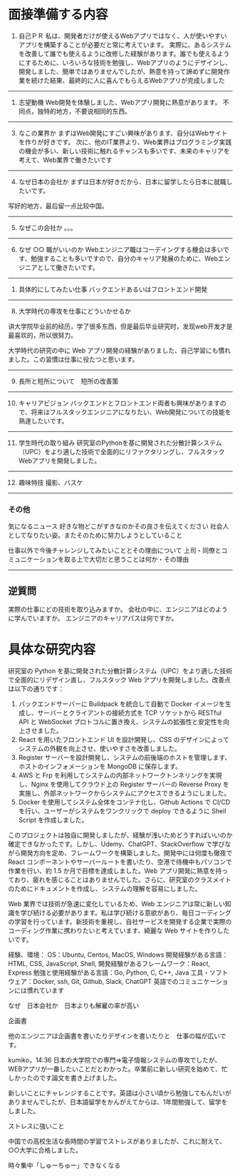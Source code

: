# 面接準備する内容

1. 自己ＰＲ
私は、開発者だけが使えるWebアプリではなく、人が使いやすいアプリを構築することが必要だと常に考えています。
実際に、あるシステムを改善して誰でも使えるように改修した経験があります。誰でも使えるようにするために、いろいろな技術を勉強し、Webアプリのようにデザインし、開発しました、簡単ではありませんでしたが、熱意を持って諦めずに開発作業を続けた結果、最終的に人に喜んでもらえるWebアプリが完成しました

---

1. 志望動機
Web開発を体験しました、Webアプリ開発に熱意があります。
不同点，独特的地方，不要说相同的东西。

---

3. なこの業界か
まずはWeb開発にすごい興味があります、自分はWebサイトを作りが好きです。
次に、他のIT業界より、Web業界はプログラミング実践の機会が多い、新しい技術に触れるチャンスも多いです、未来のキャリアを考えて、Web業界で働きたいです

---

4. なぜ日本の会社か
まずは日本が好きだから、日本に留学したら日本に就職したいです。
<!-- 次は、私の出身国にWeb業界の労働環境はひどいです、９９６の働き方は普段です（毎週６日、毎日朝９時から夜９時ずっと会社に働きます、家に帰っても働きます）。その上、エンジニアとして、３５歳になったら、首になります場合は多いです、そのため、日本の会社にもっと健康な労働環境に働きたいです。 -->
写好的地方，最后留一点比较中国。

---

5. なぜこの会社か
。。。

---

6. なぜ ○○ 職がいいのか
Webエンジニア職はコーデイングする機会は多いです、勉強することも多いですので、自分のキャリア発展のために、Webエンジニアとして働きたいです。

---

1. 具体的にしてみたい仕事
バックエンドあるいはフロントエンド開発

---

8. 大学時代の専攻を仕事にどういかせるか

讲大学院毕业前的经历，学了很多东西，但是最后毕业研究时，发现web开发才是最喜欢的，所以很努力。
<!-- 日本の大学院での専門⇒電子情報システムの専攻でしたが、WEBアプリが一番したいことだとわかった。卒業前に新しい研究を始めて、忙しかったのです論文を書き上げました。 -->
大学時代の研究の中に Web アプリ開発の経験がありました、自己学習にも慣れました。この習慣は仕事に役たつと思います。

---

9. 長所と短所について　短所の改善策



---

10.  キャリアビジョン
バックエンドとフロントエンド両者も興味がありますので、将来はフルスタックエンジニアになりたい、Web開発についての技能を熟達したいです。

---

11. 学生時代の取り組み
研究室のPythonを基に開発された分散計算システム（UPC）をより適した技術で全面的にリファクタリングし、フルスタックWebアプリを開発しました。

---

12. 趣味特技
撮影、バスケ

---

### その他
気になるニュース
好きな物どこがすきなのかその良さを伝えてください
社会人としてなりたい姿。またそのために努力しようとしていること

仕事以外で今後チャレンジしてみたいこととその理由について
上司・同僚とコミュニケーションを取る上で大切だと思うことは何か・その理由

---

## 逆質問
実際の仕事にどの技術を取り込みますか。
会社の中に、エンジニアはどのように学んでいますか。
エンジニアのキャリアパスは何ですか。



# 具体な研究内容

研究室の Python を基に開発された分散計算システム（UPC）をより適した技術で全面的にリデザイン直し、フルスタック Web アプリを開発しました。改善点は以下の通りです：

1. バックエンドサーバーに Buildpack を統合して自動で Docker イメージを生成し、サーバーとクライアントの接続方式を TCP ソケットから RESTful API と WebSocket プロトコルに置き換え、システムの拡張性と安定性を向上させました。
2. React を用いたフロントエンド UI を設計開発し、CSS のデザインによってシステムの外観を向上させ、使いやすさを改善しました。
3. Register サーバーを設計開発し、システムの前後端のホストを管理します、ホストのインフォメーションを MongoDB に保存します。
4. AWS と Frp を利用してシステムの内部ネットワークトンネリングを実現し、Nginx を使用してクラウド上の Register サーバーの Reverse Proxy を実施し、外部ネットワークからシステムにアクセスできるようにしました。
5. Docker を使用してシステム全体をコンテナ化し、Github Actions で CI/CD を行い、ユーザーがシステムをワンクリックで deploy できるように Shell Script を作成しました。

このプロジェクトは独自に開発しましたが、経験が浅いためどうすればいいのか確定できなかったです。しかし、Udemy、ChatGPT、StackOverflow で学びながら開発方向を定め、フレームワークを構築しました。開発中には何度も徹夜で React コンポーネントやサーバールートを書いたり、空港で待機中もパソコンで作業を行い、約 1.5 か月で目標を達成しました。Web アプリ開発に熱意を持っており、疲れを感じることはありませんでした。さらに、研究室のクラスメイトのためにドキュメントを作成し、システムの理解を容易にしました。

Web 業界では技術が急速に変化しているため、Web エンジニアは常に新しい知識を学び続ける必要があります。私は学び続ける意欲があり、毎日コーディングの学習を行っています。新技術を重視し、自社サービスを開発する企業で実際のコーディング作業に携わりたいと考えています、綺麗な Web サイトを作りしたいです。

経験、環境：
OS：Ubuntu, Centos, MacOS, Windows
開発経験がある言語：HTML, CSS, JavaScript, Shell, 
開発経験があるフレームワーク：React, Express
勉強と使用経験がある言語：Go, Python, C, C++, Java
工具・ソフトウェア：Docker, ssh, Git, Github, Slack, ChatGPT
英語でのコミュニケーションには慣れています


なぜ　日本会社か　日本よりも解雇の率が高い

企画書

他のエンジニアは企画書を書いたりデザインを書いたりと　仕事の幅が広いです。


kumiko，14:36
日本の大学院での専門⇒電子情報システムの専攻でしたが、WEBアプリが一番したいことだとわかった。卒業前に新しい研究を始めて、忙しかったのです論文を書き上げました。

新しいことにチャレンジすることです。英語は小さい頃から勉強してもんだいがありませんでしたが、日本語留学をかんがえてからは、1年間勉強して、留学をしました。

ストレスに強いこと

中国での高校生活な長時間の学習でストレスがありましたが、これに耐えて、○○大学に合格しました。

時々集中「しゅーちゅー」できなくなる